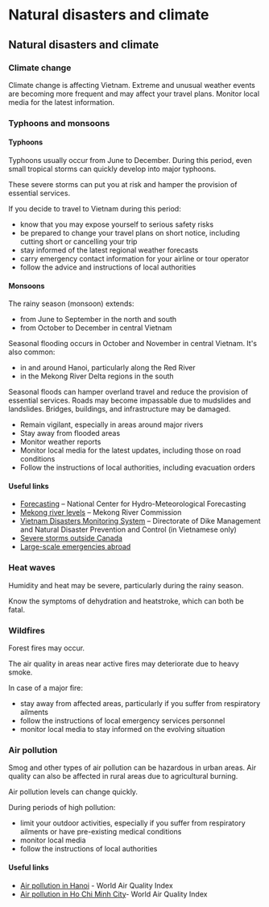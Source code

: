 # Natural disasters and climate

## Natural disasters and climate

### Climate change

Climate change is affecting Vietnam. Extreme and unusual weather events are becoming more frequent and may affect your travel plans. Monitor local media for the latest information.

### Typhoons and monsoons

#### Typhoons

Typhoons usually occur from June to December. During this period, even small tropical storms can quickly develop into major typhoons.

These severe storms can put you at risk and hamper the provision of essential services.

If you decide to travel to Vietnam during this period:

* know that you may expose yourself to serious safety risks
* be prepared to change your travel plans on short notice, including cutting short or cancelling your trip
* stay informed of the latest regional weather forecasts
* carry emergency contact information for your airline or tour operator
* follow the advice and instructions of local authorities

#### Monsoons

The rainy season (monsoon) extends:

* from June to September in the north and south
* from October to December in central Vietnam

Seasonal flooding occurs in October and November in central Vietnam. It's also common:

* in and around Hanoi, particularly along the Red River
* in the Mekong River Delta regions in the south

Seasonal floods can hamper overland travel and reduce the provision of essential services. Roads may become impassable due to mudslides and landslides. Bridges, buildings, and infrastructure may be damaged.

* Remain vigilant, especially in areas around major rivers
* Stay away from flooded areas
* Monitor weather reports
* Monitor local media for the latest updates, including those on road conditions
* Follow the instructions of local authorities, including evacuation orders

#### Useful links

* [Forecasting](https://nchmf.gov.vn/KttvsiteE/en-US/2/index.html) – National Center for Hydro-Meteorological Forecasting
* [Mekong river levels](https://www.mrcmekong.org/) – Mekong River Commission
* [Vietnam Disasters Monitoring System](http://vndms.dmc.gov.vn/) – Directorate of Dike Management and Natural Disaster Prevention and Control (in Vietnamese only)
* [Severe storms outside Canada](https://travel.gc.ca/travelling/health-safety/hurricanes-typhoons-cyclones-monsoons)
* [Large-scale emergencies abroad](https://travel.gc.ca/assistance/emergency-info/large-scale-emergencies-abroad)

### Heat waves

Humidity and heat may be severe, particularly during the rainy season.

Know the symptoms of dehydration and heatstroke, which can both be fatal.

### Wildfires

Forest fires may occur.

The air quality in areas near active fires may deteriorate due to heavy smoke.

In case of a major fire:

* stay away from affected areas, particularly if you suffer from respiratory ailments
* follow the instructions of local emergency services personnel
* monitor local media to stay informed on the evolving situation

### Air pollution

Smog and other types of air pollution can be hazardous in urban areas. Air quality can also be affected in rural areas due to agricultural burning.

Air pollution levels can change quickly.

During periods of high pollution:

* limit your outdoor activities, especially if you suffer from respiratory ailments or have pre-existing medical conditions
* monitor local media
* follow the instructions of local authorities

#### Useful links

* [Air pollution in Hanoi](https://aqicn.org/city/hanoi/) - World Air Quality Index
* [Air pollution in Ho Chi Minh City](https://aqicn.org/station/vietnam/ho-chi-minh-city/us-consulate)- World Air Quality Index